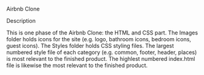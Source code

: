 Airbnb Clone


Description

This is one phase of the Airbnb Clone: the HTML and CSS part. The Images folder holds icons for the site (e.g. logo, bathroom icons, bedroom icons, guest icons). The Styles folder holds CSS styling files. The largest numbered style file of each category (e.g. common, footer, header, places) is most relevant to the finished product. The highlest numbered index.html file is likewise the most relevant to the finished product.

